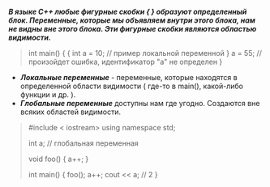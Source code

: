 ***В языке C++ любые фигурные скобки { } образуют определенный блок. Переменные, которые мы объявляем внутри этого блока, нам не видны вне этого блока.
Эти фигурные скобки являются областью видимости.***

>int main() {
>	{
>		int a = 10;     // пример локальной переменной
>	}
>	a = 55;    // произойдет ошибка, идентификатор "а" не определен
>}

- ***Локальные переменные*** - переменные, которые находятся в определенной области видимости ( где-то в main(), какой-либо функции и др. ).
- ***Глобальные переменные*** доступны нам где угодно. Создаются вне всяких областей видимости. 

>#include < iostream>
>using namespace std;
>
>int a;    // глобальная переменная
>
>void foo() { a++; }
>
>int main() {
>	foo();
>	a++;
>	cout << a;    // 2
>}